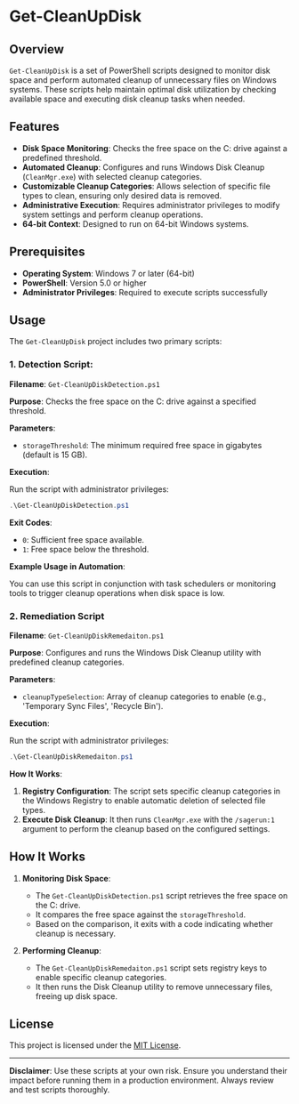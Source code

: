 
# Get-CleanUpDisk

## Overview

`Get-CleanUpDisk` is a set of PowerShell scripts designed to monitor disk space and perform automated cleanup of unnecessary files on Windows systems. These scripts help maintain optimal disk utilization by checking available space and executing disk cleanup tasks when needed.

## Features

- **Disk Space Monitoring**: Checks the free space on the C: drive against a predefined threshold.
- **Automated Cleanup**: Configures and runs Windows Disk Cleanup (`CleanMgr.exe`) with selected cleanup categories.
- **Customizable Cleanup Categories**: Allows selection of specific file types to clean, ensuring only desired data is removed.
- **Administrative Execution**: Requires administrator privileges to modify system settings and perform cleanup operations.
- **64-bit Context**: Designed to run on 64-bit Windows systems.

## Prerequisites

- **Operating System**: Windows 7 or later (64-bit)
- **PowerShell**: Version 5.0 or higher
- **Administrator Privileges**: Required to execute scripts successfully


## Usage

The `Get-CleanUpDisk` project includes two primary scripts:

### 1. Detection Script:

**Filename**: `Get-CleanUpDiskDetection.ps1`

**Purpose**: Checks the free space on the C: drive against a specified threshold.

**Parameters**:
- `storageThreshold`: The minimum required free space in gigabytes (default is 15 GB).

**Execution**:

Run the script with administrator privileges:

```powershell
.\Get-CleanUpDiskDetection.ps1
```

**Exit Codes**:
- `0`: Sufficient free space available.
- `1`: Free space below the threshold.

**Example Usage in Automation**:

You can use this script in conjunction with task schedulers or monitoring tools to trigger cleanup operations when disk space is low.

### 2. Remediation Script

**Filename**: `Get-CleanUpDiskRemedaiton.ps1`

**Purpose**: Configures and runs the Windows Disk Cleanup utility with predefined cleanup categories.

**Parameters**:
- `cleanupTypeSelection`: Array of cleanup categories to enable (e.g., 'Temporary Sync Files', 'Recycle Bin').

**Execution**:

Run the script with administrator privileges:

```powershell
.\Get-CleanUpDiskRemedaiton.ps1
```

**How It Works**:
1. **Registry Configuration**: The script sets specific cleanup categories in the Windows Registry to enable automatic deletion of selected file types.
2. **Execute Disk Cleanup**: It then runs `CleanMgr.exe` with the `/sagerun:1` argument to perform the cleanup based on the configured settings.

## How It Works

1. **Monitoring Disk Space**:
   - The `Get-CleanUpDiskDetection.ps1` script retrieves the free space on the C: drive.
   - It compares the free space against the `storageThreshold`.
   - Based on the comparison, it exits with a code indicating whether cleanup is necessary.

2. **Performing Cleanup**:
   - The `Get-CleanUpDiskRemedaiton.ps1` script sets registry keys to enable specific cleanup categories.
   - It then runs the Disk Cleanup utility to remove unnecessary files, freeing up disk space.



## License

This project is licensed under the [MIT License](LICENSE).


---

**Disclaimer**: Use these scripts at your own risk. Ensure you understand their impact before running them in a production environment. Always review and test scripts thoroughly.
